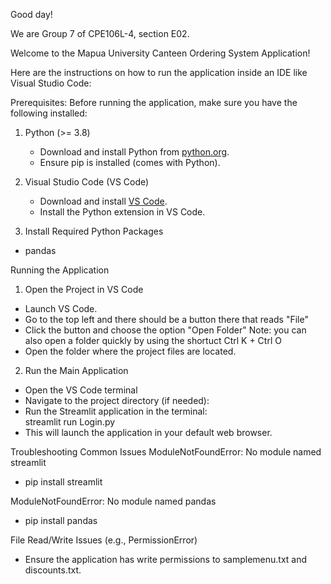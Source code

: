 Good day!

We are Group 7 of CPE106L-4, section E02.

Welcome to the Mapua University Canteen Ordering System Application!

Here are the instructions on how to run the application inside an IDE like Visual Studio Code:

Prerequisites:
Before running the application, make sure you have the following installed:  

1. Python (>= 3.8) 
   - Download and install Python from [python.org](https://www.python.org/downloads/).  
   - Ensure pip is installed (comes with Python).  

2. Visual Studio Code (VS Code) 
   - Download and install [VS Code](https://code.visualstudio.com/).  
   - Install the Python extension in VS Code.  

3. Install Required Python Packages
  - pandas

Running the Application
1. Open the Project in VS Code
- Launch VS Code.
- Go to the top left and there should be a button there that reads "File"
- Click the button and choose the option "Open Folder"
  Note: you can also open a folder quickly by using the shortuct Ctrl K + Ctrl O
- Open the folder where the project files are located.  

2. Run the Main Application
- Open the VS Code terminal  
- Navigate to the project directory (if needed):  
- Run the Streamlit application in the terminal:  
  streamlit run Login.py
- This will launch the application in your default web browser.  


Troubleshooting Common Issues
ModuleNotFoundError: No module named streamlit
- pip install streamlit

ModuleNotFoundError: No module named pandas
- pip install pandas

File Read/Write Issues (e.g., PermissionError) 
- Ensure the application has write permissions to samplemenu.txt and discounts.txt.

